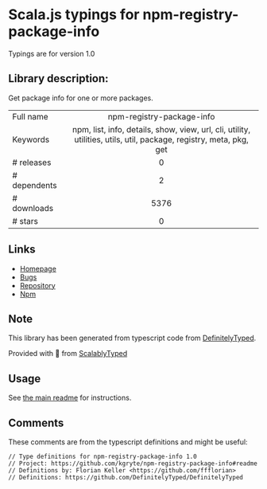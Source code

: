 
# Scala.js typings for npm-registry-package-info

Typings are for version 1.0

## Library description:
Get package info for one or more packages.

|                    |                 |
| ------------------ | :-------------: |
| Full name          | npm-registry-package-info |
| Keywords           | npm, list, info, details, show, view, url, cli, utility, utilities, utils, util, package, registry, meta, pkg, get |
| # releases         | 0 |
| # dependents       | 2 |
| # downloads        | 5376 |
| # stars            | 0 |

## Links
- [Homepage](https://github.com/kgryte/npm-registry-package-info#readme)
- [Bugs](https://github.com/kgryte/npm-registry-package-info/issues)
- [Repository](https://github.com/kgryte/npm-registry-package-info)
- [Npm](https://www.npmjs.com/package/npm-registry-package-info)
    


## Note
This library has been generated from typescript code from [DefinitelyTyped](https://definitelytyped.org).

Provided with :purple_heart: from [ScalablyTyped](https://github.com/oyvindberg/ScalablyTyped)

## Usage
See [the main readme](../../readme.md) for instructions.

## Comments

These comments are from the typescript definitions and might be useful:
```
// Type definitions for npm-registry-package-info 1.0
// Project: https://github.com/kgryte/npm-registry-package-info#readme
// Definitions by: Florian Keller <https://github.com/ffflorian>
// Definitions: https://github.com/DefinitelyTyped/DefinitelyTyped

```

